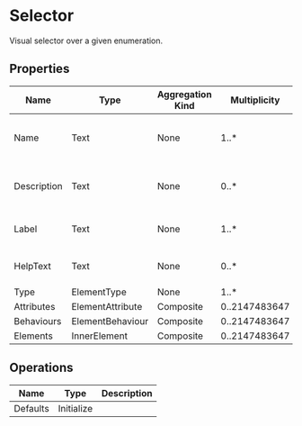 # Selector
Visual selector over a given enumeration.
## Properties
|Name|Type|Aggregation Kind|Multiplicity|Description|
|--|--|--|--|--|
|Name|Text|None|1..*|The name of the entity (unique identifier).|
|Description|Text|None|0..*|The textual explanation of the entities’ purpose.|
|Label|Text|None|1..*|Label to display in the application.|
|HelpText|Text|None|0..*|Text/annotation to help the user.|
|Type|ElementType|None|1..*||
|Attributes|ElementAttribute|Composite|0..2147483647||
|Behaviours|ElementBehaviour|Composite|0..2147483647||
|Elements|InnerElement|Composite|0..2147483647||
## Operations
|Name|Type|Description|
|--|--|--|
|Defaults|Initialize||
